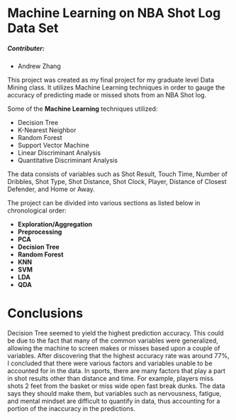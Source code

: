 # Machine Learning on NBA Shot Log Data Set

##### Contributer:
- Andrew Zhang

This project was created as my final project for my graduate level Data Mining class. It utilizes Machine Learning techniques in order to gauge the accuracy of predicting made or missed shots from an NBA Shot log.

Some of the **Machine Learning** techniques utilized:
- Decision Tree
- K-Nearest Neighbor
- Random Forest
- Support Vector Machine
- Linear Discriminant Analysis
- Quantitative Discriminant Analysis

The data consists of variables such as Shot Result, Touch Time, Number of Dribbles, Shot Type, Shot Distance, Shot Clock, Player, Distance of Closest Defender, and Home or Away.

The project can be divided into various sections as listed below in chronological order:
- **Exploration/Aggregation**
- **Preprocessing**
- **PCA**
- **Decision Tree**
- **Random Forest**
- **KNN**
- **SVM**
- **LDA**
- **QDA**

# Conclusions
Decision Tree seemed to yield the highest prediction accuracy. This could be due to the fact that many of the common variables were generalized, allowing the machine to screen makes or misses based upon a couple of variables. After discovering that the highest accuracy rate was around 77%, I concluded that there were various factors and variables unable to be accounted for in the data. In sports, there are many factors that play a part in shot results other than distance and time. For example, players miss shots 2 feet from the basket or miss wide open fast break dunks. The data says they should make them, but variables such as nervousness, fatigue, and mental mindset are difficult to quantify in data, thus accounting for a portion of the inaccuracy in the predictions.
